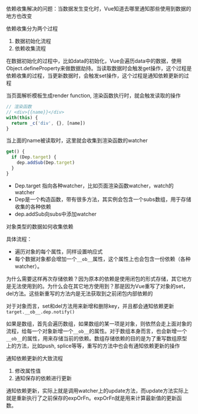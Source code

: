 依赖收集解决的问题：当数据发生变化时，Vue知道去哪里通知那些使用到数据的地方也改变

依赖收集分为两个过程

1. 数据初始化流程
2. 依赖收集流程

在数据初始化的过程中，比如data的初始化，Vue会遍历data中的数据，使用Object.defineProperty来做数据劫持。当读取数据时会触发get操作，这个过程是依赖收集的过程，当更新数据时，会触发set操作，这个过程是通知依赖更新的过程

当页面解析模板生成render function, 渲染函数执行时，就会触发读取的操作

```js
// 渲染函数
// <div>{{name}}</div>
with(this) {
  return _c('div', {}, [name])
}
```

当上面的name被读取时，这里就会收集到渲染函数的watcher

```js
get() {
  if (Dep.target) {
    dep.addSub(Dep.target)
  }
}
```

- Dep.target 指向各种watcher，比如页面渲染函数watcher，watch的watcher
- Dep是一个构造函数，带有很多方法，其实例会包含一个subs数组，用于存储收集的各种依赖
- dep.addSub向subs中添加watcher

对象类型的数据如何收集依赖

具体流程：

- 遍历对象的每个属性，同样设置响应式
- 每个数据对象都会增加一个`__ob__`属性，这个属性上也会包含一份依赖（各种watcher）。

为什么需要这样再次存储依赖？因为原本的依赖是使用闭包的形式存储，其它地方是无法使用到的。为什么会在其它地方使用到？那是因为Vue重写了对象的set，del方法。这些新重写的方法内是无法获取到之前闭包内部依赖的

对于对象而言，set和del方法用来新增和删除key，并且都会通知依赖更新`target.__ob__.dep.notify()`

如果是数组，首先会遍历数组，如果数组的某一项是对象，则依然会走上面对象的流程，给每一个对象新增一个`__ob__`的属性。对于数组本身而言，也会新增一个`__ob__`的属性，用来存储当前的依赖。数组存储依赖的目的是为了重写数组原型上的方法，比如push, splice等等，重写的方法中也会有通知依赖更新的操作

通知依赖更新的大致流程

1. 修改属性值
2. 通知保存的依赖进行更新

通知依赖更新，实际上就是调用watcher上的update方法，而update方法实际上就是重新执行了之前保存的expOrFn。expOrFn就是用来计算最新值的更新函数。